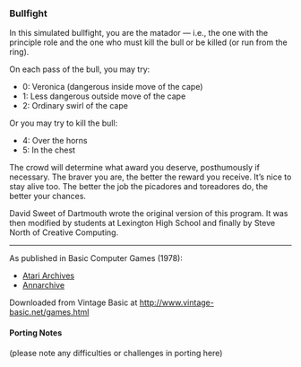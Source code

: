 ### Bullfight

In this simulated bullfight, you are the matador — i.e., the one with the principle role and the one who must kill the bull or be killed (or run from the ring).

On each pass of the bull, you may try:
- 0: Veronica (dangerous inside move of the cape)
- 1: Less dangerous outside move of the cape
- 2: Ordinary swirl of the cape

Or you may try to kill the bull:
- 4: Over the horns
- 5: In the chest

The crowd will determine what award you deserve, posthumously if necessary. The braver you are, the better the reward you receive. It’s nice to stay alive too. The better the job the picadores and toreadores do, the better your chances.

David Sweet of Dartmouth wrote the original version of this program. It was then modified by students at Lexington High School and finally by Steve North of Creative Computing.

---

As published in Basic Computer Games (1978):
- [Atari Archives](https://www.atariarchives.org/basicgames/showpage.php?page=32)
- [Annarchive](https://annarchive.com/files/Basic_Computer_Games_Microcomputer_Edition.pdf#page=47)

Downloaded from Vintage Basic at
http://www.vintage-basic.net/games.html

#### Porting Notes

(please note any difficulties or challenges in porting here)

